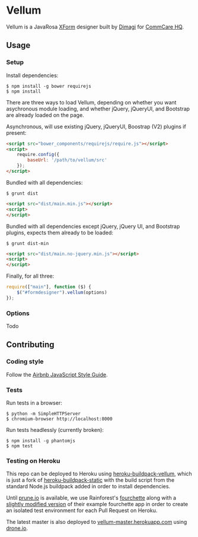 Vellum
======

Vellum is a JavaRosa [XForm](http://en.wikipedia.org/wiki/XForms) designer built by
[Dimagi][0] for [CommCare HQ][1].

 [0]: http://www.dimagi.com
 [1]: http://www.commcarehq.org


Usage
-----

### Setup

Install dependencies:
```
$ npm install -g bower requirejs
$ npm install
```

There are three ways to load Vellum, depending on whether you want asychronous
module loading, and whether jQuery, jQueryUI, and Bootstrap are already loaded
on the page.

Asynchronous, will use existing jQuery, jQueryUI, Boostrap (V2) plugins if present:
```html
<script src="bower_components/requirejs/require.js"></script>
<script>
    require.config({
        baseUrl: '/path/to/vellum/src'
    });
</script>
```

Bundled with all dependencies:
```
$ grunt dist
```

```html
<script src="dist/main.min.js"></script>
<script>
</script>
```

Bundled with all dependencies except jQuery, jQuery UI, and Bootstrap plugins,
expects them already to be loaded:
```
$ grunt dist-min
```

```html
<script src="dist/main.no-jquery.min.js"></script>
<script>
</script>
```

Finally, for all three:
```javascript
require(["main"], function ($) {
    $("#formdesigner").vellum(options)
});
```


### Options

Todo


Contributing
------------

### Coding style

Follow the [Airbnb JavaScript Style Guide](https://github.com/airbnb/javascript).

### Tests

Run tests in a browser:
```
$ python -m SimpleHTTPServer
$ chromium-browser http://localhost:8000
```

Run tests headlessly (currently broken):
```
$ npm install -g phantomjs
$ npm test
```

### Testing on Heroku

This repo can be deployed to Heroku using
[heroku-buildpack-vellum](http://github.com/mwhite/heroku-buildpack-vellum),
which is just a fork of
[heroku-buildpack-static](https://github.com/pearkes/heroku-buildpack-static)
with the build script from the standard Node.js buildpack added in order to
install dependencies.

Until [prune.io](http://prune.io/) is available, we use
Rainforest's [fourchette](https://github.com/jipiboily/fourchette) along with a
[slightly modified version](https://github.com/mwhite/fourchette-vellum) of
their example fourchette app in order to create an isolated test environment for
each Pull Request on Heroku.

The latest master is also deployed to
[vellum-master.herokuapp.com](http://vellum-master.herokuapp.com) using
[drone.io](http://drone.io).
